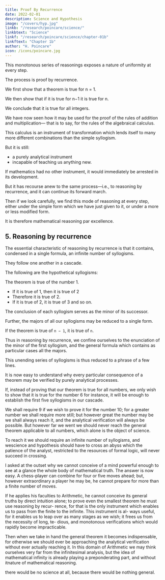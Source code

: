 ```yaml
---
title: Proof By Recurrence
date: 2022-02-01
description: Science and Hypothesis
image: "/covers/hyp.jpg"
linkb: "/research/poincare/science/"
linkbtext: "Science"
linkf: "/research/poincare/science/chapter-01b"
linkftext: "Chapter 1b"
author: "H. Poincare"
icon: /icons/poincare.jpg
---
```



This monotonous series of reasonings exposes a nature of <!--  may now be laid aside; but their very monotony brings vividly to light the process, which is --> uniformity at every step.

The process is proof by recurrence. 

We first show that a theorem is true for n = 1.

We then show that if it is true for n−1 it is true for n. 

We conclude that it is true for all integers. 

We have now seen how it may be used for the proof of the rules of addition and multiplication— that is to say, for the rules of the algebraical calculus.

This calculus is an instrument of transformation which lends itself to many more different combinations than the simple syllogism.

But it is still:
- a purely analytical instrument
- incapable of teaching us anything new. 

If mathematics had no other instrument, it would immediately be arrested in its development.

But it has recourse anew to the same process—i.e., to reasoning by recurrence, and it can continue its forward march. 

Then if we look carefully, we find this mode of reasoning at every step, either under the simple form which we have just given to it, or under a more or less modified form. 

It is therefore mathematical reasoning par excellence.


## 5. Reasoning by recurrence

The essential characteristic of reasoning by recurrence is that it contains, condensed in a single formula, an infinite number of syllogisms.

<!-- We shall see this more clearly if we enunciate the syllogisms one after another.  -->

They follow one another in a cascade. 

The following are the hypothetical syllogisms:

The theorem is true of the number 1. 
- If it is true of 1, then it is true of 2
- Therefore it is true of 2.
- If it is true of 2, it is true of 3 and so on. 

The conclusion of each syllogism serves as the minor of its successor. 

Further, the majors of all our syllogisms may be reduced to a single form. 

If the theorem is true of `n − 1`, it is true of `n`.

Thus in reasoning by recurrence, we confine ourselves to the enunciation of the minor of the first syllogism, and the general formula which contains as particular cases all the majors. 

This unending series of syllogisms is thus reduced to a phrase of a few lines.

It is now easy to understand why every particular consequence of a theorem may be verified by purely analytical processes. 

If, instead of proving that our theorem is true for all numbers, we only wish to show that it is true for the number 6 for instance, it will be enough to establish the first five syllogisms in our cascade. 

We shall require 9 if we wish to prove it for the number 10; for a greater number we shall require
more still; but however great the number may be we shall
always reach it, and the analytical verification will always be possible. But however far we went we should never reach the general theorem applicable to all numbers, which alone is the object of science. 

To reach it we should require an infinite number of syllogisms, and wescience and hypothesis should have to cross an abyss which the patience of the analyst, restricted to the resources of formal logic, will never succeed in crossing.

I asked at the outset why we cannot conceive of a mind powerful enough to see at a glance the whole body of mathematical truth. The answer is now easy. A chess-player can combine for four or five moves ahead; but, however extraordinary a player he may be, he cannot
prepare for more than a finite number of moves. 

If he applies his faculties to Arithmetic, he cannot conceive its
general truths by direct intuition alone; to prove even
the smallest theorem he must use reasoning by recur-
rence, for that is the only instrument which enables us to
pass from the finite to the infinite. This instrument is al-
ways useful, for it enables us to leap over as many stages
as we wish; it frees us from the necessity of long, te-
dious, and monotonous verifications which would rapidly
become impracticable. 

Then when we take in hand the general theorem it becomes indispensable, for otherwise
we should ever be approaching the analytical verification without ever actually reaching it. In this domain of Arithmetic we may think ourselves very far from the infinitesimal analysis, but the idea of mathematical infinity is already playing a preponderating part, and without itnature of mathematical reasoning. 

there would be no science at all, because there would be
nothing general.

